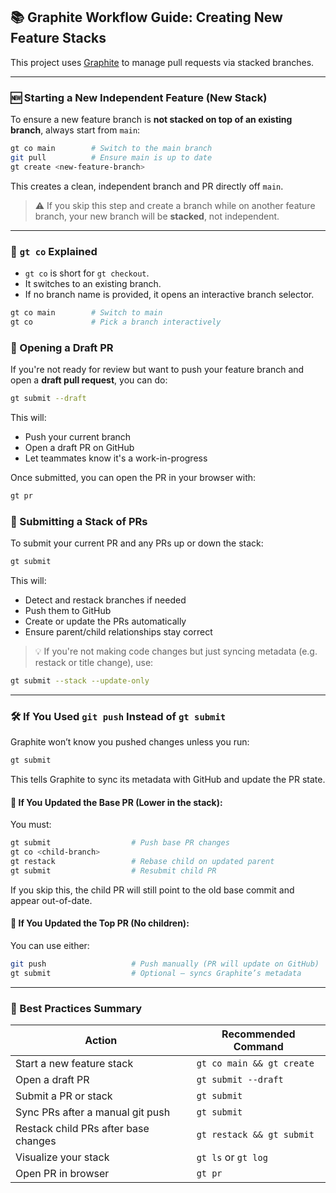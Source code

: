 ## 📚 Graphite Workflow Guide: Creating New Feature Stacks

This project uses [Graphite](https://graphite.dev) to manage pull requests via stacked branches.

---

### 🆕 Starting a New Independent Feature (New Stack)

To ensure a new feature branch is **not stacked on top of an existing branch**, always start from `main`:

```bash
gt co main        # Switch to the main branch
git pull          # Ensure main is up to date
gt create <new-feature-branch>
```

This creates a clean, independent branch and PR directly off `main`.

> ⚠️ If you skip this step and create a branch while on another feature branch, your new branch will be **stacked**, not independent.

---

### 📌 `gt co` Explained

- `gt co` is short for `gt checkout`.
- It switches to an existing branch.
- If no branch name is provided, it opens an interactive branch selector.

```bash
gt co main        # Switch to main
gt co             # Pick a branch interactively
```



### 🚧 Opening a Draft PR

If you're not ready for review but want to push your feature branch and open a **draft pull request**, you can do:

```bash
gt submit --draft
```

This will:
- Push your current branch
- Open a draft PR on GitHub
- Let teammates know it's a work-in-progress

Once submitted, you can open the PR in your browser with:

```bash
gt pr
```


### 🚀 Submitting a Stack of PRs

To submit your current PR and any PRs up or down the stack:

```bash
gt submit
```

This will:
- Detect and restack branches if needed
- Push them to GitHub
- Create or update the PRs automatically
- Ensure parent/child relationships stay correct

> 💡 If you're not making code changes but just syncing metadata (e.g. restack or title change), use:

```bash
gt submit --stack --update-only
```

---

### 🛠 If You Used `git push` Instead of `gt submit`

Graphite won’t know you pushed changes unless you run:

```bash
gt submit
```

This tells Graphite to sync its metadata with GitHub and update the PR state.

#### 📌 If You Updated the **Base PR** (Lower in the stack):

You must:
```bash
gt submit                  # Push base PR changes
gt co <child-branch>
gt restack                 # Rebase child on updated parent
gt submit                  # Resubmit child PR
```

If you skip this, the child PR will still point to the old base commit and appear out-of-date.

#### 📌 If You Updated the **Top PR** (No children):

You can use either:
```bash
git push                   # Push manually (PR will update on GitHub)
gt submit                  # Optional — syncs Graphite’s metadata
```

---

### 📌 Best Practices Summary

| Action                                 | Recommended Command     |
|----------------------------------------|--------------------------|
| Start a new feature stack              | `gt co main && gt create` |
| Open a draft PR                        | `gt submit --draft`     |
| Submit a PR or stack                   | `gt submit`             |
| Sync PRs after a manual git push       | `gt submit`             |
| Restack child PRs after base changes   | `gt restack && gt submit` |
| Visualize your stack                   | `gt ls` or `gt log`     |
| Open PR in browser                     | `gt pr`                 |

